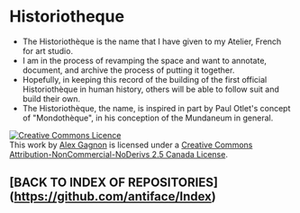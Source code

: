 # Historiotheque
* The Historiothèque is the name that I have given to my Atelier, French for art studio.
* I am in the process of revamping the space and want to annotate, document, and archive the process of putting it together.
* Hopefully, in keeping this record of the building of the first official Historiothèque in human history, others will be able to follow suit and build their own.
* The Historiothèque, the name, is inspired in part by Paul Otlet's concept of "Mondothèque", in his conception of the Mundaneum in general.

<a rel="license" href="http://creativecommons.org/licenses/by-nc-nd/2.5/ca/deed.en_GB"><img alt="Creative Commons Licence" style="border-width:0" src="http://i.creativecommons.org/l/by-nc-nd/2.5/ca/80x15.png" /></a><br />This work by <a xmlns:cc="http://creativecommons.org/ns#" href="http://alexgagnon.com" property="cc:attributionName" rel="cc:attributionURL">Alex Gagnon</a> is licensed under a <a rel="license" href="http://creativecommons.org/licenses/by-nc-nd/2.5/ca/deed.en_GB">Creative Commons Attribution-NonCommercial-NoDerivs 2.5 Canada License</a>.

## [BACK TO INDEX OF REPOSITORIES] (https://github.com/antiface/Index)
